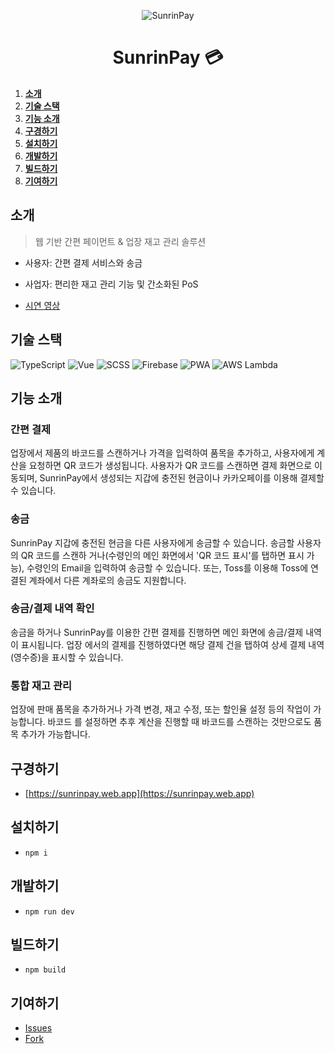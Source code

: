 <div align="center">

![SunrinPay](https://avatars1.githubusercontent.com/u/65395520?s=200&v=4)

# SunrinPay 💳

</div>

1. [**소개**](#소개)
2. [**기술 스택**](#기술-스택)
3. [**기능 소개**](#기능-소개)
4. [**구경하기**](#구경하기)
5. [**설치하기**](#설치하기)
6. [**개발하기**](#개발하기)
7. [**빌드하기**](#빌드하기)
8. [**기여하기**](#기여하기)

## 소개

> 웹 기반 간편 페이먼트 & 업장 재고 관리 솔루션

- 사용자: 간편 결제 서비스와 송금
- 사업자: 편리한 재고 관리 기능 및 간소화된 PoS

- [시연 영상](https://youtu.be/-n8T0WvXXNo)

## 기술 스택

![TypeScript](https://img.shields.io/badge/TypeScript-282C34.svg?&style=for-the-badge&logo=typescript)
![Vue](https://img.shields.io/badge/vue-282C34.svg?&style=for-the-badge&logo=vue.js)
![SCSS](https://img.shields.io/badge/SCSS-282C34.svg?&style=for-the-badge&logo=sass)
![Firebase](https://img.shields.io/badge/Firebase-282C34?style=for-the-badge&logo=firebase)
![PWA](https://img.shields.io/badge/PWA-282C34.svg?&style=for-the-badge&logo=pwa)
![AWS Lambda](https://img.shields.io/badge/AWS_Lambda-282C34.svg?style=for-the-badge&logo=amazon-aws&logoColor=FF9900)

## 기능 소개

### 간편 결제

업장에서 제품의 바코드를 스캔하거나 가격을 입력하여 품목을 추가하고, 사용자에게 계산을 요청하면 QR
코드가 생성됩니다. 사용자가 QR 코드를 스캔하면 결제 화면으로 이동되며, SunrinPay에서 생성되는 지갑에
충전된 현금이나 카카오페이를 이용해 결제할 수 있습니다.

### 송금

SunrinPay 지갑에 충전된 현금을 다른 사용자에게 송금할 수 있습니다. 송금할 사용자의 QR 코드를 스캔하
거나(수령인의 메인 화면에서 'QR 코드 표시'를 탭하면 표시 가능), 수령인의 Email을 입력하여 송금할 수
있습니다. 또는, Toss를 이용해 Toss에 연결된 계좌에서 다른 계좌로의 송금도 지원합니다.

### 송금/결제 내역 확인

송금을 하거나 SunrinPay를 이용한 간편 결제를 진행하면 메인 화면에 송금/결제 내역이 표시됩니다. 업장
에서의 결제를 진행하였다면 해당 결제 건을 탭하여 상세 결제 내역(영수증)을 표시할 수 있습니다.

### 통합 재고 관리

업장에 판매 품목을 추가하거나 가격 변경, 재고 수정, 또는 할인율 설정 등의 작업이 가능합니다. 바코드
를 설정하면 추후 계산을 진행할 때 바코드를 스캔하는 것만으로도 품목 추가가 가능합니다.

## 구경하기

- [https://sunrinpay.web.app](https://sunrinpay.web.app)

## 설치하기

- `npm i`

## 개발하기

- `npm run dev`

## 빌드하기

- `npm build`

## 기여하기

- [Issues](https://github.com/sunrinpay/sunrinpay/issues)
- [Fork](https://github.com/sunrinpay/sunrinpay/fork)
